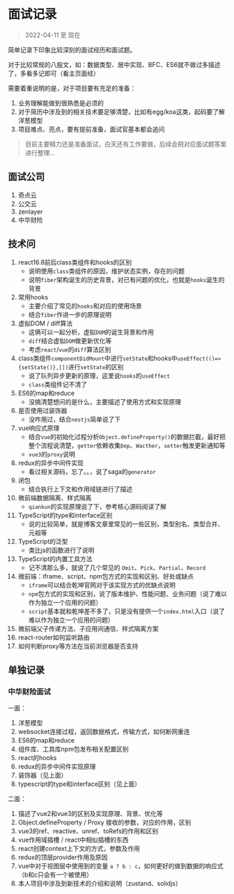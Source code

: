 # 面试记录

> 2022-04-11 至 现在

简单记录下印象比较深刻的面试经历和面试题。

对于比较常规的八股文，如：数据类型、居中实现、BFC、ES6就不做过多描述了，多看多记即可（看主页面经）

需要着重说明的是，对于项目要有充足的准备：

1. 业务理解能做到很熟悉是必须的
2. 对于简历中涉及到的相关技术要足够清楚，比如有egg/koa这类，起码要了解洋葱模型
3. 项目难点、亮点，要有提前准备，面试官基本都会追问

> 目前主要精力还是准备面试，白天还有工作要做，后续会把对应面试题答案进行整理...

## 面试公司

1. 奇点云
2. 公交云
3. zenlayer
4. 中华财险

## 技术问

1. react16.8前后class类组件和hooks的区别
   - 说明使用`class`类组件的原因，维护状态实例，存在的问题
   - 说明`fiber`架构诞生的历史背景，对已有问题的优化，也就是`hooks`诞生的背景
2. 常用hooks
   - 主要介绍了常见的`hooks`和对应的使用场景
   - 结合`fiber`作进一步的原理说明
3. 虚拟DOM / diff算法
   - 这俩可以一起分析，虚拟`DOM`的诞生背景和作用
   - `diff`结合虚拟`DOM`做更新优化等
   - 考虑`react`/`vue`的`diff`算法区别
4. class类组件`componentDidMount`中进行`setState`和hooks中`useEffect(()=>{setState()},[])`进行`setState`的区别
   - 说了队列异步更新的原理，这里说`hooks`的`useEffect`
   - `class`类组件记不清了
5. ES6的map和reduce
   - 没搞清楚想问的是什么，主要描述了使用方式和实现原理
6. 是否使用过装饰器
   - 没咋用过，结合`nestjs`简单说了下
7. vue响应式原理
   - 结合`vue`的初始化过程分析`Object.defineProperty()`的数据拦截，最好把整个流程说清楚，`getter`依赖收集`Dep`、`Wacther`，`setter`触发更新通知等
   - `vue3`的`proxy`说明
8. redux的异步中间件实现
    - 看过相关源码，忘了。。，说了saga的`generator`
9. 闭包
    - 结合执行上下文和作用域链进行了描述
10. 微前端数据隔离、样式隔离
    - `qiankun`的实现原理说了下，参考核心源码阅读了解
11. TypeScript的type和interface区别
    - 说的比较简单，就是博客文章里常见的一些区别，类型别名、类型合并、元祖等
12. TypeScript的泛型
    - 类比js的函数进行了说明
13. TypeScript的内置工具方法
    - 记不清那么多，就说了几个常见的 `Omit`、`Pick`、`Partial`、`Record`
14. 微前端：iframe、script、npm包方式的实现和区别、好处或缺点
    - `iframe`可以结合乾坤官网对于该实现方式的优缺点说明
    - `npm`包方式的实现和区别，说了版本维护、性能问题、业务问题（说了难以作为独立一个应用的问题）
    - `script`基本就和乾坤差不多了，只是没有提供一个`index.html`入口（说了难以作为独立一个应用的问题）
15. 微前端父子传递方法、子应用间通信、样式隔离方案
16. react-router如何监听路由
17. 如何判断proxy等方法在当前浏览器是否支持

## 单独记录

### 中华财险面试

一面：

1. 洋葱模型
2. websocket连接过程，返回数据格式，传输方式，如何断网重连
3. ES6的map和reduce
4. 组件库、工具库npm包发布相关配置区别
5. react的hooks
6. redux的异步中间件实现原理
7. 装饰器（见上面）
8. typescript的type和interface区别（见上面）

二面：

1. 描述了vue2和vue3的区别及实现原理、背景、优化等
2. Object.defineProperty / Proxy 接收的参数，对应的作用，区别
3. vue3的ref、reactive、unref、toRefs的作用和区别
4. vue作用域插槽 / react中相似插槽的东西
5. react创建context上下文的方式，参数及作用
6. redux的顶层provider作用及原因
7. vue中对于视图层中使用到的变量 `a ? b : c`，如何更好的做到数据的响应式（b和c只会有一个被使用）
8. 本人项目中涉及到新技术的介绍和说明（zustand、solidjs）
